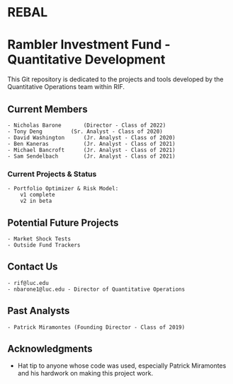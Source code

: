 # REBAL
# Rambler Investment Fund - Quantitative Development

This Git repository is dedicated to the projects and tools developed by the Quantitative Operations team within RIF. 


## Current Members

	- Nicholas Barone 		(Director - Class of 2022)
 	- Tony Deng			(Sr. Analyst - Class of 2020)
	- David Washington 		(Jr. Analyst - Class of 2020)
	- Ben Kaneras			(Jr. Analyst - Class of 2021)
 	- Michael Bancroft 		(Jr. Analyst - Class of 2021)
 	- Sam Sendelbach 		(Jr. Analyst - Class of 2021)
  
  
### Current Projects & Status

	- Portfolio Optimizer & Risk Model:
		v1 complete
		v2 in beta 

## Potential Future Projects

	- Market Shock Tests
	- Outside Fund Trackers

## Contact Us

	- rif@luc.edu
	- nbarone1@luc.edu - Director of Quantitative Operations
	
## Past Analysts

	- Patrick Miramontes (Founding Director - Class of 2019)
  
## Acknowledgments

* Hat tip to anyone whose code was used, especially Patrick Miramontes and his hardwork on making this project work.

